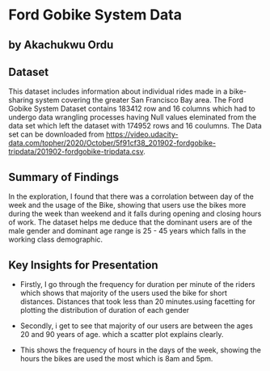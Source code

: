 # Ford Gobike System Data
## by Akachukwu Ordu


## Dataset

This dataset includes information about individual rides made in a bike-sharing system covering the greater San Francisco Bay area. The Ford Gobike System Dataset contains 183412 row and 16 columns which had to undergo  data wrangling processes having Null values eleminated from the data set which left the dataset with 174952 rows and 16 coulumns. The Data set can be downloaded from https://video.udacity-data.com/topher/2020/October/5f91cf38_201902-fordgobike-tripdata/201902-fordgobike-tripdata.csv.  

## Summary of Findings

In the exploration, I found that there was a corrolation between day of the week and the usage of the Bike, showing that users use the bikes more during the week than weekend and it falls during opening and closing hours of work.
The dataset helps me deduce that the dominant users are of the male gender and dominant age range is 25 - 45 years  which falls in the working class demographic.


## Key Insights for Presentation

- Firstly, I go through the frequency for duration per minute of the riders which shows that majority of the users used the bike for short distances. Distances that took less than 20 minutes.using facetting for plotting the distribution of duration of each gender

- Secondly, i get to see that majority of our users are between the ages 20 and 90 years of age. which a scatter plot explains clearly.

- This shows the frequency of hours in the days of the week, showing the hours the bikes are used the most which is 8am and 5pm.
